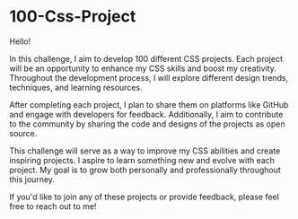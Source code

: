 # 100-Css-Project

Hello!

In this challenge, I aim to develop 100 different CSS projects. Each project will be an opportunity to enhance my CSS skills and boost my creativity. Throughout the development process, I will explore different design trends, techniques, and learning resources.

After completing each project, I plan to share them on platforms like GitHub and engage with developers for feedback. Additionally, I aim to contribute to the community by sharing the code and designs of the projects as open source.

This challenge will serve as a way to improve my CSS abilities and create inspiring projects. I aspire to learn something new and evolve with each project. My goal is to grow both personally and professionally throughout this journey.

If you'd like to join any of these projects or provide feedback, please feel free to reach out to me!
